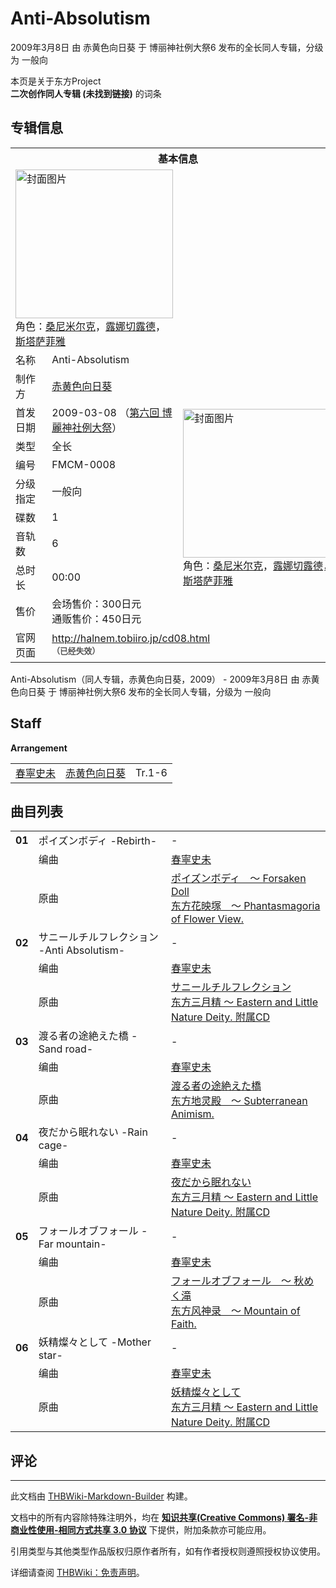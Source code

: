 # Anti-Absolutism

<!-- source html: G:\repos\THBWiki-Markdown-Builder\THBWikiMarkdown\Temp\main\1\14\ns0%3AAnti-Absolutism.html -->

2009年3月8日 由 赤黄色向日葵 于 博丽神社例大祭6 发布的全长同人专辑，分级为 一般向

本页是关于东方Project  
 **二次创作同人专辑 (未找到链接)** 的词条

## 专辑信息

<table><tbody><tr><th colspan="3">基本信息</th></tr><tr><td class="cover-artwork-mobile" colspan="2"><a href="./文件-Anti-Absolutism封面.jpg.md" class="image" title="封面图片"><img alt="封面图片" src="https://upload.thwiki.cc/thumb/f/ff/Anti-Absolutism%E5%B0%81%E9%9D%A2.jpg/252px-Anti-Absolutism%E5%B0%81%E9%9D%A2.jpg" decoding="async" loading="lazy" width="252" height="238" srcset="https://upload.thwiki.cc/thumb/f/ff/Anti-Absolutism%E5%B0%81%E9%9D%A2.jpg/378px-Anti-Absolutism%E5%B0%81%E9%9D%A2.jpg 1.5x, https://upload.thwiki.cc/f/ff/Anti-Absolutism%E5%B0%81%E9%9D%A2.jpg 2x" data-file-width="384" data-file-height="363"></a><div class="cover-char">角色：<a href="./桑尼米尔克.md" title="桑尼米尔克">桑尼米尔克</a>，<a href="./露娜切露德.md" title="露娜切露德">露娜切露德</a>，<a href="./斯塔萨菲雅.md" title="斯塔萨菲雅">斯塔萨菲雅</a></div></td>
</tr><tr><td class="label">名称</td><td colspan="2"> Anti-Absolutism </td></tr><tr><td class="label">制作方</td><td><a href="./赤黄色向日葵.md" title="赤黄色向日葵">赤黄色向日葵</a></td><td class="cover-artwork" rowspan="9" style="min-width:252px;"><a href="./文件-Anti-Absolutism封面.jpg.md" class="image" title="封面图片"><img alt="封面图片" src="https://upload.thwiki.cc/thumb/f/ff/Anti-Absolutism%E5%B0%81%E9%9D%A2.jpg/252px-Anti-Absolutism%E5%B0%81%E9%9D%A2.jpg" decoding="async" loading="lazy" width="252" height="238" srcset="https://upload.thwiki.cc/thumb/f/ff/Anti-Absolutism%E5%B0%81%E9%9D%A2.jpg/378px-Anti-Absolutism%E5%B0%81%E9%9D%A2.jpg 1.5x, https://upload.thwiki.cc/f/ff/Anti-Absolutism%E5%B0%81%E9%9D%A2.jpg 2x" data-file-width="384" data-file-height="363"></a><div class="cover-char">角色：<a href="./桑尼米尔克.md" title="桑尼米尔克">桑尼米尔克</a>，<a href="./露娜切露德.md" title="露娜切露德">露娜切露德</a>，<a href="./斯塔萨菲雅.md" title="斯塔萨菲雅">斯塔萨菲雅</a></div></td>
</tr><tr><td class="label">首发日期</td><td>2009-03-08&#160;（<a href="/展会作品列表?e=%E5%8D%9A%E4%B8%BD%E7%A5%9E%E7%A4%BE%E4%BE%8B%E5%A4%A7%E7%A5%AD%236">第六回 博麗神社例大祭</a>）</td></tr><tr><td class="label">类型</td><td>全长</td></tr><tr><td class="label">编号</td><td>FMCM-0008</td></tr><tr><td class="label">分级指定</td><td>一般向</td></tr><tr><td class="label">碟数</td><td>1</td></tr><tr><td class="label">音轨数</td><td>6</td></tr><tr><td class="label">总时长</td><td>00:00</td></tr><tr><td class="label">售价</td><td>会场售价：300日元<br>通贩售价：450日元</td></tr>
<tr><td class="label">官网页面</td><td colspan="2"><a rel="nofollow" class="external free" href="http://halnem.tobiiro.jp/cd08.html">http://halnem.tobiiro.jp/cd08.html</a><br><span style="font-family: sans-serif; cursor: default; color:#555; font-size: 0.8em; bottom: 0.1em; font-weight: bold;" title="连接到已经失效网页">（已经失效）</span></td></tr></tbody></table>

Anti-Absolutism（同人专辑，赤黄色向日葵，2009） - 2009年3月8日 由 赤黄色向日葵 于 博丽神社例大祭6 发布的全长同人专辑，分级为 一般向

## Staff
  
 **Arrangement**   

<table><tbody><tr><td><a href="/index.php?title=%E6%98%A5%E5%AF%A7%E5%8F%B2%E6%9C%AA&amp;action=edit&amp;redlink=1" class="new" title="春寧史未（页面不存在）">春寧史未</a></td><td><a href="./赤黄色向日葵.md" title="赤黄色向日葵">赤黄色向日葵</a></td><td>Tr.1-6</td></tr></tbody></table>



## 曲目列表

<table><tbody><tr><td id="1" class="infoYD"><b>01</b></td><td id="ポイズンボディ_-Rebirth-" colspan="2" class="title">ポイズンボディ -Rebirth-<span class="thcsearchlinks"><a rel="nofollow" class="external text" href="https://cd.thwiki.cc?arrange=春寧史未&amp;ogmusic=ポイズンボディ　～ Forsaken Doll&amp;fromwiki=Anti-Absolutism"><span title="搜索相似同人曲"></span></a></span></td><td class="time">-</td></tr><tr><td class="left"></td><td class="label">编曲</td><td class="text" colspan="2"><a href="/index.php?title=%E6%98%A5%E5%AF%A7%E5%8F%B2%E6%9C%AA&amp;action=edit&amp;redlink=1" class="new" title="春寧史未（页面不存在）">春寧史未</a><span class="thcsearchlinks"><a rel="nofollow" class="external text" href="https://cd.thwiki.cc?arrange=，春寧史未&amp;fromwiki=Anti-Absolutism"><span></span></a></span></td></tr><tr><td class="left"></td><td class="label">原曲</td><td class="text" colspan="2"><span class="thcsearchlinks"><a rel="nofollow" class="external text" href="https://cd.thwiki.cc?ogmusic=ポイズンボディ　～ Forsaken Doll&amp;fromwiki=Anti-Absolutism"><span></span></a></span><div class="ogmusic"><a href="./ポイズンボディ_～_Forsaken_Doll.md" class="mw-redirect" title="ポイズンボディ ～ Forsaken Doll">ポイズンボディ　～ Forsaken Doll</a></div><div class="source"><a href="./东方花映塚_～_Phantasmagoria_of_Flower_View..md" class="mw-redirect" title="东方花映塚 ～ Phantasmagoria of Flower View.">东方花映塚　～ Phantasmagoria of Flower View.</a></div></td></tr>
<tr><td id="2" class="infoYD"><b>02</b></td><td id="サニールチルフレクション_-Anti_Absolutism-" colspan="2" class="title">サニールチルフレクション -Anti Absolutism-<span class="thcsearchlinks"><a rel="nofollow" class="external text" href="https://cd.thwiki.cc?arrange=春寧史未&amp;ogmusic=サニールチルフレクション&amp;fromwiki=Anti-Absolutism"><span title="搜索相似同人曲"></span></a></span></td><td class="time">-</td></tr><tr><td class="left"></td><td class="label">编曲</td><td class="text" colspan="2"><a href="/index.php?title=%E6%98%A5%E5%AF%A7%E5%8F%B2%E6%9C%AA&amp;action=edit&amp;redlink=1" class="new" title="春寧史未（页面不存在）">春寧史未</a><span class="thcsearchlinks"><a rel="nofollow" class="external text" href="https://cd.thwiki.cc?arrange=，春寧史未&amp;fromwiki=Anti-Absolutism"><span></span></a></span></td></tr><tr><td class="left"></td><td class="label">原曲</td><td class="text" colspan="2"><span class="thcsearchlinks"><a rel="nofollow" class="external text" href="https://cd.thwiki.cc?ogmusic=サニールチルフレクション&amp;fromwiki=Anti-Absolutism"><span></span></a></span><div class="ogmusic"><a href="./サニールチルフレクション.md" class="mw-redirect" title="サニールチルフレクション">サニールチルフレクション</a></div><div class="source"><a href="./东方三月精_～_Eastern_and_Little_Nature_Deity._附属CD.md" class="mw-redirect" title="东方三月精 ～ Eastern and Little Nature Deity. 附属CD">东方三月精 ～ Eastern and Little Nature Deity. 附属CD</a></div></td></tr>
<tr><td id="3" class="infoYD"><b>03</b></td><td id="渡る者の途絶えた橋_-Sand_road-" colspan="2" class="title">渡る者の途絶えた橋 -Sand road-<span class="thcsearchlinks"><a rel="nofollow" class="external text" href="https://cd.thwiki.cc?arrange=春寧史未&amp;ogmusic=渡る者の途絶えた橋&amp;fromwiki=Anti-Absolutism"><span title="搜索相似同人曲"></span></a></span></td><td class="time">-</td></tr><tr><td class="left"></td><td class="label">编曲</td><td class="text" colspan="2"><a href="/index.php?title=%E6%98%A5%E5%AF%A7%E5%8F%B2%E6%9C%AA&amp;action=edit&amp;redlink=1" class="new" title="春寧史未（页面不存在）">春寧史未</a><span class="thcsearchlinks"><a rel="nofollow" class="external text" href="https://cd.thwiki.cc?arrange=，春寧史未&amp;fromwiki=Anti-Absolutism"><span></span></a></span></td></tr><tr><td class="left"></td><td class="label">原曲</td><td class="text" colspan="2"><span class="thcsearchlinks"><a rel="nofollow" class="external text" href="https://cd.thwiki.cc?ogmusic=渡る者の途絶えた橋&amp;fromwiki=Anti-Absolutism"><span></span></a></span><div class="ogmusic"><a href="./渡る者の途絶えた橋.md" class="mw-redirect" title="渡る者の途絶えた橋">渡る者の途絶えた橋</a></div><div class="source"><a href="./东方地灵殿_～_Subterranean_Animism..md" class="mw-redirect" title="东方地灵殿 ～ Subterranean Animism.">东方地灵殿　～ Subterranean Animism.</a></div></td></tr>
<tr><td id="4" class="infoYD"><b>04</b></td><td id="夜だから眠れない_-Rain_cage-" colspan="2" class="title">夜だから眠れない -Rain cage-<span class="thcsearchlinks"><a rel="nofollow" class="external text" href="https://cd.thwiki.cc?arrange=春寧史未&amp;ogmusic=夜だから眠れない&amp;fromwiki=Anti-Absolutism"><span title="搜索相似同人曲"></span></a></span></td><td class="time">-</td></tr><tr><td class="left"></td><td class="label">编曲</td><td class="text" colspan="2"><a href="/index.php?title=%E6%98%A5%E5%AF%A7%E5%8F%B2%E6%9C%AA&amp;action=edit&amp;redlink=1" class="new" title="春寧史未（页面不存在）">春寧史未</a><span class="thcsearchlinks"><a rel="nofollow" class="external text" href="https://cd.thwiki.cc?arrange=，春寧史未&amp;fromwiki=Anti-Absolutism"><span></span></a></span></td></tr><tr><td class="left"></td><td class="label">原曲</td><td class="text" colspan="2"><span class="thcsearchlinks"><a rel="nofollow" class="external text" href="https://cd.thwiki.cc?ogmusic=夜だから眠れない&amp;fromwiki=Anti-Absolutism"><span></span></a></span><div class="ogmusic"><a href="./夜だから眠れない.md" class="mw-redirect" title="夜だから眠れない">夜だから眠れない</a></div><div class="source"><a href="./东方三月精_～_Eastern_and_Little_Nature_Deity._附属CD.md" class="mw-redirect" title="东方三月精 ～ Eastern and Little Nature Deity. 附属CD">东方三月精 ～ Eastern and Little Nature Deity. 附属CD</a></div></td></tr>
<tr><td id="5" class="infoYD"><b>05</b></td><td id="フォールオブフォール_-Far_mountain-" colspan="2" class="title">フォールオブフォール -Far mountain-<span class="thcsearchlinks"><a rel="nofollow" class="external text" href="https://cd.thwiki.cc?arrange=春寧史未&amp;ogmusic=フォールオブフォール　～ 秋めく滝&amp;fromwiki=Anti-Absolutism"><span title="搜索相似同人曲"></span></a></span></td><td class="time">-</td></tr><tr><td class="left"></td><td class="label">编曲</td><td class="text" colspan="2"><a href="/index.php?title=%E6%98%A5%E5%AF%A7%E5%8F%B2%E6%9C%AA&amp;action=edit&amp;redlink=1" class="new" title="春寧史未（页面不存在）">春寧史未</a><span class="thcsearchlinks"><a rel="nofollow" class="external text" href="https://cd.thwiki.cc?arrange=，春寧史未&amp;fromwiki=Anti-Absolutism"><span></span></a></span></td></tr><tr><td class="left"></td><td class="label">原曲</td><td class="text" colspan="2"><span class="thcsearchlinks"><a rel="nofollow" class="external text" href="https://cd.thwiki.cc?ogmusic=フォールオブフォール　～ 秋めく滝&amp;fromwiki=Anti-Absolutism"><span></span></a></span><div class="ogmusic"><a href="./フォールオブフォール_～_秋めく滝.md" class="mw-redirect" title="フォールオブフォール ～ 秋めく滝">フォールオブフォール　～ 秋めく滝</a></div><div class="source"><a href="./东方风神录_～_Mountain_of_Faith..md" class="mw-redirect" title="东方风神录 ～ Mountain of Faith.">东方风神录　～ Mountain of Faith.</a></div></td></tr>
<tr><td id="6" class="infoYD"><b>06</b></td><td id="妖精燦々として_-Mother_star-" colspan="2" class="title">妖精燦々として -Mother star-<span class="thcsearchlinks"><a rel="nofollow" class="external text" href="https://cd.thwiki.cc?arrange=春寧史未&amp;ogmusic=妖精燦々として&amp;fromwiki=Anti-Absolutism"><span title="搜索相似同人曲"></span></a></span></td><td class="time">-</td></tr><tr><td class="left"></td><td class="label">编曲</td><td class="text" colspan="2"><a href="/index.php?title=%E6%98%A5%E5%AF%A7%E5%8F%B2%E6%9C%AA&amp;action=edit&amp;redlink=1" class="new" title="春寧史未（页面不存在）">春寧史未</a><span class="thcsearchlinks"><a rel="nofollow" class="external text" href="https://cd.thwiki.cc?arrange=，春寧史未&amp;fromwiki=Anti-Absolutism"><span></span></a></span></td></tr><tr><td class="left"></td><td class="label">原曲</td><td class="text" colspan="2"><span class="thcsearchlinks"><a rel="nofollow" class="external text" href="https://cd.thwiki.cc?ogmusic=妖精燦々として&amp;fromwiki=Anti-Absolutism"><span></span></a></span><div class="ogmusic"><a href="./妖精燦々として.md" class="mw-redirect" title="妖精燦々として">妖精燦々として</a></div><div class="source"><a href="./东方三月精_～_Eastern_and_Little_Nature_Deity._附属CD.md" class="mw-redirect" title="东方三月精 ～ Eastern and Little Nature Deity. 附属CD">东方三月精 ～ Eastern and Little Nature Deity. 附属CD</a></div></td></tr></tbody></table>



## 评论




---

此文档由 [THBWiki-Markdown-Builder](https://github.com/Delsin-Yu/THBWiki-Markdown-Builder) 构建。

文档中的所有内容除特殊注明外，均在 [**知识共享(Creative Commons) 署名-非商业性使用-相同方式共享 3.0 协议**](https://creativecommons.org/licenses/by-sa/3.0/deed.zh-hans) 下提供，附加条款亦可能应用。

引用类型与其他类型作品版权归原作者所有，如有作者授权则遵照授权协议使用。

详细请查阅 [THBWiki：免责声明](https://thbwiki.cc/THBWiki:%E5%85%8D%E8%B4%A3%E5%A3%B0%E6%98%8E)。


